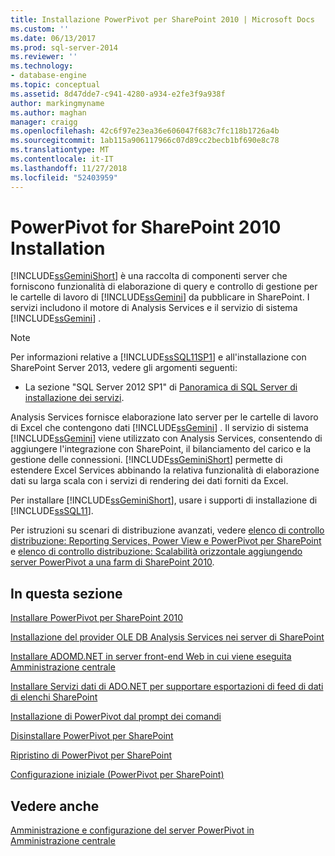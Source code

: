 ```yaml
---
title: Installazione PowerPivot per SharePoint 2010 | Microsoft Docs
ms.custom: ''
ms.date: 06/13/2017
ms.prod: sql-server-2014
ms.reviewer: ''
ms.technology:
- database-engine
ms.topic: conceptual
ms.assetid: 8d47dde7-c941-4280-a934-e2fe3f9a938f
author: markingmyname
ms.author: maghan
manager: craigg
ms.openlocfilehash: 42c6f97e23ea36e606047f683c7fc118b1726a4b
ms.sourcegitcommit: 1ab115a906117966c07d89cc2becb1bf690e8c78
ms.translationtype: MT
ms.contentlocale: it-IT
ms.lasthandoff: 11/27/2018
ms.locfileid: "52403959"
---
```

# <a name="powerpivot-for-sharepoint-2010-installation"></a>PowerPivot for SharePoint 2010 Installation
  [!INCLUDE[ssGeminiShort](../../includes/ssgeminishort-md.md)] è una raccolta di componenti server che forniscono funzionalità di elaborazione di query e controllo di gestione per le cartelle di lavoro di [!INCLUDE[ssGemini](../../includes/ssgemini-md.md)] da pubblicare in SharePoint. I servizi includono il motore di Analysis Services e il servizio di sistema [!INCLUDE[ssGemini](../../includes/ssgemini-md.md)] .  
  
> [!NOTE]  
>  Per informazioni relative a [!INCLUDE[ssSQL11SP1](../../includes/sssql11sp1-md.md)] e all'installazione con SharePoint Server 2013, vedere gli argomenti seguenti:  
>   
>  -   La sezione "SQL Server 2012 SP1" di [Panoramica di SQL Server di installazione dei servizi](../../../2014/sql-server/install/overview-of-sql-server-servicing-installation.md).  
  
 Analysis Services fornisce elaborazione lato server per le cartelle di lavoro di Excel che contengono dati [!INCLUDE[ssGemini](../../includes/ssgemini-md.md)] . Il servizio di sistema [!INCLUDE[ssGemini](../../includes/ssgemini-md.md)] viene utilizzato con Analysis Services, consentendo di aggiungere l'integrazione con SharePoint, il bilanciamento del carico e la gestione delle connessioni. [!INCLUDE[ssGeminiShort](../../includes/ssgeminishort-md.md)] permette di estendere Excel Services abbinando la relativa funzionalità di elaborazione dati su larga scala con i servizi di rendering dei dati forniti da Excel.  
  
 Per installare [!INCLUDE[ssGeminiShort](../../includes/ssgeminishort-md.md)], usare i supporti di installazione di [!INCLUDE[ssSQL11](../../includes/sssql11-md.md)].  
  
 Per istruzioni su scenari di distribuzione avanzati, vedere [elenco di controllo distribuzione: Reporting Services, Power View e PowerPivot per SharePoint](deployment-checklist-reporting-services-power-view-power-pivot-for-sharepoint.md) e [elenco di controllo distribuzione: Scalabilità orizzontale aggiungendo server PowerPivot a una farm di SharePoint 2010](../../../2014/sql-server/install/deployment-checklist-scale-out-adding-powerpivot-servers-sharepoint-2010-farm.md).  
  
## <a name="in-this-section"></a>In questa sezione  
 [Installare PowerPivot per SharePoint 2010](../../../2014/sql-server/install/install-powerpivot-for-sharepoint-2010.md)  
  
 [Installazione del provider OLE DB Analysis Services nei server di SharePoint](../../../2014/sql-server/install/install-the-analysis-services-ole-db-provider-on-sharepoint-servers.md)  
  
 [Installare ADOMD.NET in server front-end Web in cui viene eseguita Amministrazione centrale](../../../2014/sql-server/install/install-adomd-net-on-web-front-end-servers-running-central-administration.md)  
  
 [Installare Servizi dati di ADO.NET per supportare esportazioni di feed di dati di elenchi SharePoint](../../../2014/sql-server/install/install-ado-net-data-services-to-support-data-feed-exports-of-sharepoint-lists.md)  
  
 [Installazione di PowerPivot dal prompt dei comandi](../../../2014/sql-server/install/install-powerpivot-from-the-command-prompt.md)  
  
 [Disinstallare PowerPivot per SharePoint](../../../2014/sql-server/install/uninstall-power-pivot-for-sharepoint.md)  
  
 [Ripristino di PowerPivot per SharePoint](../../../2014/sql-server/install/repair-powerpivot-for-sharepoint.md)  
  
 [Configurazione iniziale &#40;PowerPivot per SharePoint&#41;](../../../2014/sql-server/install/initial-configuration-powerpivot-for-sharepoint.md)  
  
## <a name="see-also"></a>Vedere anche  
 [Amministrazione e configurazione del server PowerPivot in Amministrazione centrale](../../analysis-services/power-pivot-sharepoint/power-pivot-server-administration-and-configuration-in-central-administration.md)  
  
  
